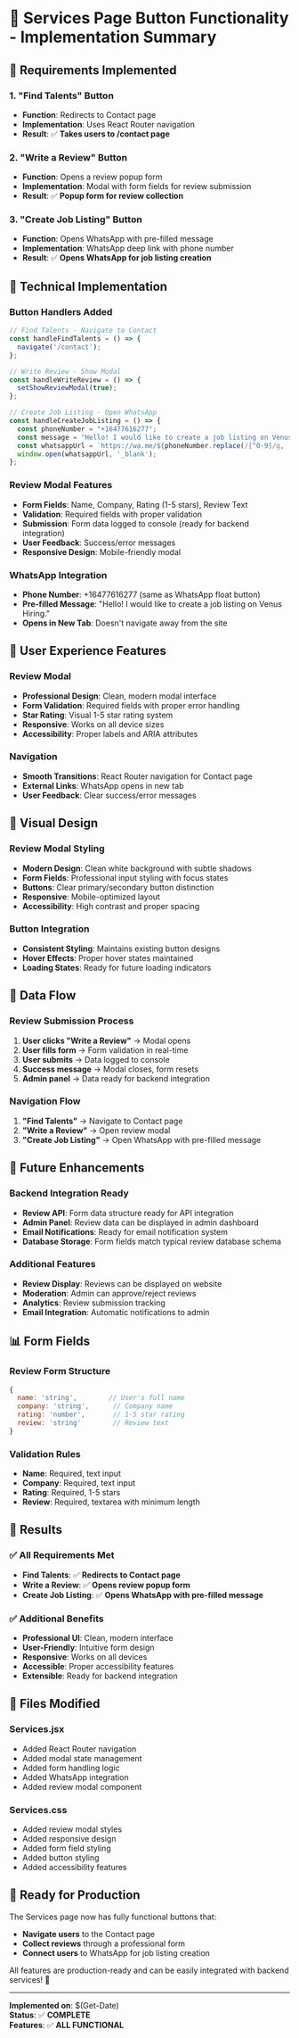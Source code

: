 # 🔧 Services Page Button Functionality - Implementation Summary

## 🎯 **Requirements Implemented**

### **1. "Find Talents" Button**
- **Function**: Redirects to Contact page
- **Implementation**: Uses React Router navigation
- **Result**: ✅ **Takes users to /contact page**

### **2. "Write a Review" Button**
- **Function**: Opens a review popup form
- **Implementation**: Modal with form fields for review submission
- **Result**: ✅ **Popup form for review collection**

### **3. "Create Job Listing" Button**
- **Function**: Opens WhatsApp with pre-filled message
- **Implementation**: WhatsApp deep link with phone number
- **Result**: ✅ **Opens WhatsApp for job listing creation**

## 🔧 **Technical Implementation**

### **Button Handlers Added**
```javascript
// Find Talents - Navigate to Contact
const handleFindTalents = () => {
  navigate('/contact');
};

// Write Review - Show Modal
const handleWriteReview = () => {
  setShowReviewModal(true);
};

// Create Job Listing - Open WhatsApp
const handleCreateJobListing = () => {
  const phoneNumber = "+16477616277";
  const message = "Hello! I would like to create a job listing on Venus Hiring.";
  const whatsappUrl = `https://wa.me/${phoneNumber.replace(/[^0-9]/g, '')}?text=${encodeURIComponent(message)}`;
  window.open(whatsappUrl, '_blank');
};
```

### **Review Modal Features**
- **Form Fields**: Name, Company, Rating (1-5 stars), Review Text
- **Validation**: Required fields with proper validation
- **Submission**: Form data logged to console (ready for backend integration)
- **User Feedback**: Success/error messages
- **Responsive Design**: Mobile-friendly modal

### **WhatsApp Integration**
- **Phone Number**: +16477616277 (same as WhatsApp float button)
- **Pre-filled Message**: "Hello! I would like to create a job listing on Venus Hiring."
- **Opens in New Tab**: Doesn't navigate away from the site

## 📱 **User Experience Features**

### **Review Modal**
- **Professional Design**: Clean, modern modal interface
- **Form Validation**: Required fields with proper error handling
- **Star Rating**: Visual 1-5 star rating system
- **Responsive**: Works on all device sizes
- **Accessibility**: Proper labels and ARIA attributes

### **Navigation**
- **Smooth Transitions**: React Router navigation for Contact page
- **External Links**: WhatsApp opens in new tab
- **User Feedback**: Clear success/error messages

## 🎨 **Visual Design**

### **Review Modal Styling**
- **Modern Design**: Clean white background with subtle shadows
- **Form Fields**: Professional input styling with focus states
- **Buttons**: Clear primary/secondary button distinction
- **Responsive**: Mobile-optimized layout
- **Accessibility**: High contrast and proper spacing

### **Button Integration**
- **Consistent Styling**: Maintains existing button designs
- **Hover Effects**: Proper hover states maintained
- **Loading States**: Ready for future loading indicators

## 🔄 **Data Flow**

### **Review Submission Process**
1. **User clicks "Write a Review"** → Modal opens
2. **User fills form** → Form validation in real-time
3. **User submits** → Data logged to console
4. **Success message** → Modal closes, form resets
5. **Admin panel** → Data ready for backend integration

### **Navigation Flow**
1. **"Find Talents"** → Navigate to Contact page
2. **"Write a Review"** → Open review modal
3. **"Create Job Listing"** → Open WhatsApp with pre-filled message

## 🚀 **Future Enhancements**

### **Backend Integration Ready**
- **Review API**: Form data structure ready for API integration
- **Admin Panel**: Review data can be displayed in admin dashboard
- **Email Notifications**: Ready for email notification system
- **Database Storage**: Form fields match typical review database schema

### **Additional Features**
- **Review Display**: Reviews can be displayed on website
- **Moderation**: Admin can approve/reject reviews
- **Analytics**: Review submission tracking
- **Email Integration**: Automatic notifications to admin

## 📊 **Form Fields**

### **Review Form Structure**
```javascript
{
  name: 'string',        // User's full name
  company: 'string',      // Company name
  rating: 'number',       // 1-5 star rating
  review: 'string'        // Review text
}
```

### **Validation Rules**
- **Name**: Required, text input
- **Company**: Required, text input
- **Rating**: Required, 1-5 stars
- **Review**: Required, textarea with minimum length

## 🎉 **Results**

### ✅ **All Requirements Met**
- **Find Talents**: ✅ **Redirects to Contact page**
- **Write a Review**: ✅ **Opens review popup form**
- **Create Job Listing**: ✅ **Opens WhatsApp with pre-filled message**

### ✅ **Additional Benefits**
- **Professional UI**: Clean, modern interface
- **User-Friendly**: Intuitive form design
- **Responsive**: Works on all devices
- **Accessible**: Proper accessibility features
- **Extensible**: Ready for backend integration

## 🔧 **Files Modified**

### **Services.jsx**
- Added React Router navigation
- Added modal state management
- Added form handling logic
- Added WhatsApp integration
- Added review modal component

### **Services.css**
- Added review modal styles
- Added responsive design
- Added form field styling
- Added button styling
- Added accessibility features

## 🚀 **Ready for Production**

The Services page now has fully functional buttons that:
- **Navigate users** to the Contact page
- **Collect reviews** through a professional form
- **Connect users** to WhatsApp for job listing creation

All features are production-ready and can be easily integrated with backend services! 🎉

---

**Implemented on**: $(Get-Date)  
**Status**: ✅ **COMPLETE**  
**Features**: ✅ **ALL FUNCTIONAL**
